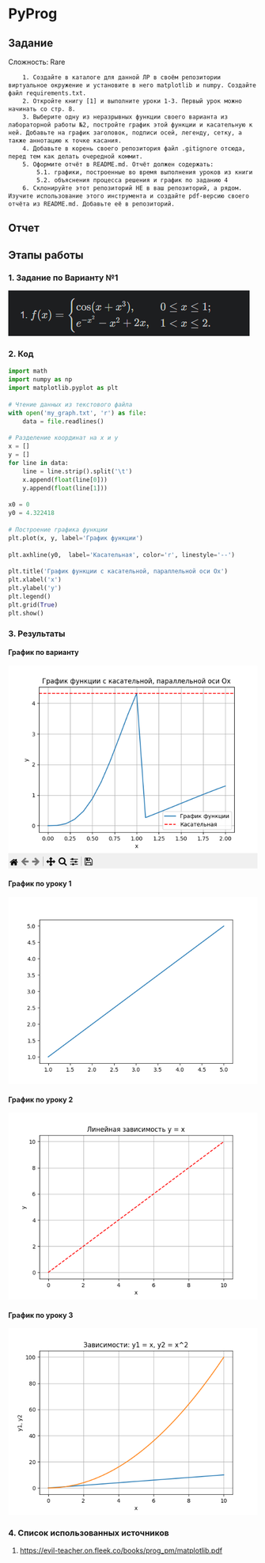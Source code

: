 # PyProg

## Задание 
Сложность:
    Rare
        
        1. Создайте в каталоге для данной ЛР в своём репозитории виртуальное окружение и установите в него matplotlib и numpy. Создайте файл requirements.txt.
        2. Откройте книгу [1] и выполните уроки 1-3. Первый урок можно начинать со стр. 8.
        3. Выберите одну из неразрывных функции своего варианта из лабораторной работы №2, постройте график этой функции и касательную к ней. Добавьте на график заголовок, подписи осей, легенду, сетку, а также аннотацию к точке касания.
        4. Добавьте в корень своего репозитория файл .gitignore отсюда, перед тем как делать очередной коммит.
        5. Оформите отчёт в README.md. Отчёт должен содержать:
            5.1. графики, построенные во время выполнения уроков из книги
            5.2. объяснения процесса решения и график по заданию 4
        6. Склонируйте этот репозиторий НЕ в ваш репозиторий, а рядом. Изучите использование этого инструмента и создайте pdf-версию своего отчёта из README.md. Добавьте её в репозиторий.
## Отчет

## Этапы работы
### 1. Задание по Варианту №1

![1702216538630](image/README/1702216538630.png)

### 2. Код
```python
import math
import numpy as np
import matplotlib.pyplot as plt

# Чтение данных из текстового файла
with open('my_graph.txt', 'r') as file:
    data = file.readlines()

# Разделение координат на x и y
x = []
y = []
for line in data:
    line = line.strip().split('\t')
    x.append(float(line[0]))
    y.append(float(line[1]))

x0 = 0
y0 = 4.322418

# Построение графика функции
plt.plot(x, y, label='График функции')

plt.axhline(y0,  label='Касательная', color='r', linestyle='--')

plt.title('График функции с касательной, параллельной оси Ox')
plt.xlabel('x')
plt.ylabel('y')
plt.legend()
plt.grid(True)
plt.show()
```

### 3. Результаты
#### График по варианту
![Alt text](image_2023-12-10_18-43-24.png)
#### График по уроку 1
![Alt text](image-1.png)
#### График по уроку 2
![Alt text](image-2.png)
#### График по уроку 3
![Alt text](image-3.png)

### 4. Список использованных источников 
1. https://evil-teacher.on.fleek.co/books/prog_pm/matplotlib.pdf